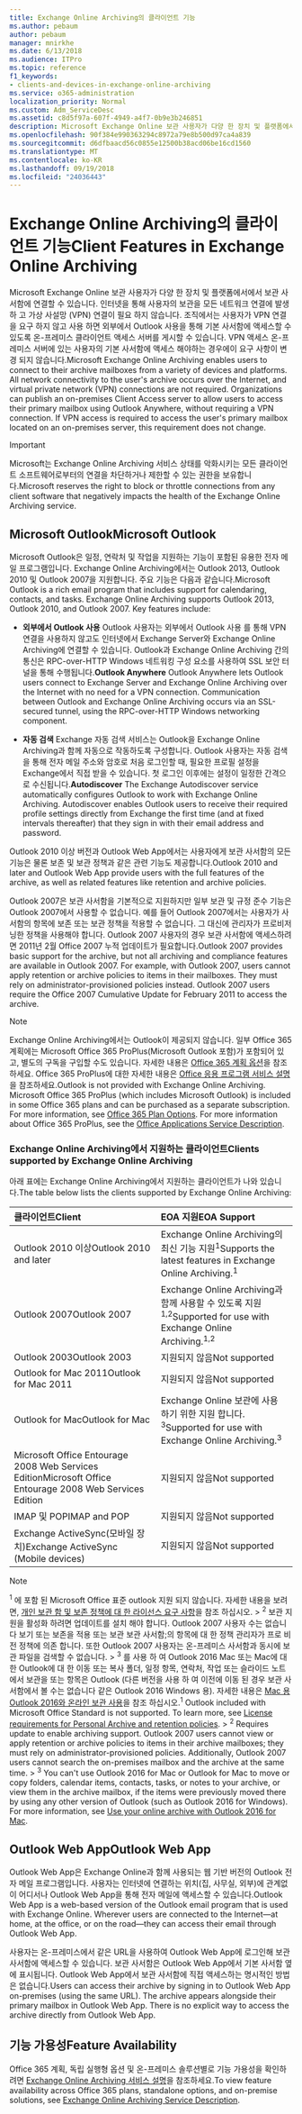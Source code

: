 ```yaml
---
title: Exchange Online Archiving의 클라이언트 기능
ms.author: pebaum
author: pebaum
manager: mnirkhe
ms.date: 6/13/2018
ms.audience: ITPro
ms.topic: reference
f1_keywords:
- clients-and-devices-in-exchange-online-archiving
ms.service: o365-administration
localization_priority: Normal
ms.custom: Adm_ServiceDesc
ms.assetid: c8d5f97a-607f-4949-a4f7-0b9e3b246851
description: Microsoft Exchange Online 보관 사용자가 다양 한 장치 및 플랫폼에서에서 보관 사서함에 연결할 수 있습니다. 인터넷을 통해 사용자의 보관을 모든 네트워크 연결에 발생 하 고 가상 사설망 (VPN) 연결이 필요 하지 않습니다. 조직에서는 사용자가 VPN 연결을 요구 하지 않고 사용 하면 외부에서 Outlook 사용을 통해 기본 사서함에 액세스할 수 있도록 온-프레미스 클라이언트 액세스 서버를 게시할 수 있습니다. VPN 액세스 온-프레미스 서버에 있는 사용자의 기본 사서함에 액세스 해야하는 경우에이 요구 사항이 변경 되지 않습니다.
ms.openlocfilehash: 90f384e990363294c8972a79e8b500d97ca4a839
ms.sourcegitcommit: d6dfbaacd56c0855e12500b38acd06be16cd1560
ms.translationtype: MT
ms.contentlocale: ko-KR
ms.lasthandoff: 09/19/2018
ms.locfileid: "24036443"
---
```

# <a name="client-features-in-exchange-online-archiving"></a><span data-ttu-id="8d38b-106">Exchange Online Archiving의 클라이언트 기능</span><span class="sxs-lookup"><span data-stu-id="8d38b-106">Client Features in Exchange Online Archiving</span></span>

<span data-ttu-id="8d38b-p102">Microsoft Exchange Online 보관 사용자가 다양 한 장치 및 플랫폼에서에서 보관 사서함에 연결할 수 있습니다. 인터넷을 통해 사용자의 보관을 모든 네트워크 연결에 발생 하 고 가상 사설망 (VPN) 연결이 필요 하지 않습니다. 조직에서는 사용자가 VPN 연결을 요구 하지 않고 사용 하면 외부에서 Outlook 사용을 통해 기본 사서함에 액세스할 수 있도록 온-프레미스 클라이언트 액세스 서버를 게시할 수 있습니다. VPN 액세스 온-프레미스 서버에 있는 사용자의 기본 사서함에 액세스 해야하는 경우에이 요구 사항이 변경 되지 않습니다.</span><span class="sxs-lookup"><span data-stu-id="8d38b-p102">Microsoft Exchange Online Archiving enables users to connect to their archive mailboxes from a variety of devices and platforms. All network connectivity to the user's archive occurs over the Internet, and virtual private network (VPN) connections are not required. Organizations can publish an on-premises Client Access server to allow users to access their primary mailbox using Outlook Anywhere, without requiring a VPN connection. If VPN access is required to access the user's primary mailbox located on an on-premises server, this requirement does not change.</span></span>
  
> [!IMPORTANT]
> <span data-ttu-id="8d38b-111">Microsoft는 Exchange Online Archiving 서비스 상태를 악화시키는 모든 클라이언트 소프트웨어로부터의 연결을 차단하거나 제한할 수 있는 권한을 보유합니다.</span><span class="sxs-lookup"><span data-stu-id="8d38b-111">Microsoft reserves the right to block or throttle connections from any client software that negatively impacts the health of the Exchange Online Archiving service.</span></span> 
  
## <a name="microsoft-outlook"></a><span data-ttu-id="8d38b-112">Microsoft Outlook</span><span class="sxs-lookup"><span data-stu-id="8d38b-112">Microsoft Outlook</span></span>

<span data-ttu-id="8d38b-p103">Microsoft Outlook은 일정, 연락처 및 작업을 지원하는 기능이 포함된 유용한 전자 메일 프로그램입니다. Exchange Online Archiving에서는 Outlook 2013, Outlook 2010 및 Outlook 2007을 지원합니다. 주요 기능은 다음과 같습니다.</span><span class="sxs-lookup"><span data-stu-id="8d38b-p103">Microsoft Outlook is a rich email program that includes support for calendaring, contacts, and tasks. Exchange Online Archiving supports Outlook 2013, Outlook 2010, and Outlook 2007. Key features include:</span></span>
  
- <span data-ttu-id="8d38b-p104">**외부에서 Outlook 사용** Outlook 사용자는 외부에서 Outlook 사용 를 통해 VPN 연결을 사용하지 않고도 인터넷에서 Exchange Server와 Exchange Online Archiving에 연결할 수 있습니다. Outlook과 Exchange Online Archiving 간의 통신은 RPC-over-HTTP Windows 네트워킹 구성 요소를 사용하여 SSL 보안 터널을 통해 수행됩니다.</span><span class="sxs-lookup"><span data-stu-id="8d38b-p104">**Outlook Anywhere** Outlook Anywhere lets Outlook users connect to Exchange Server and Exchange Online Archiving over the Internet with no need for a VPN connection. Communication between Outlook and Exchange Online Archiving occurs via an SSL-secured tunnel, using the RPC-over-HTTP Windows networking component.</span></span> 
    
- <span data-ttu-id="8d38b-p105">**자동 검색** Exchange 자동 검색 서비스는 Outlook을 Exchange Online Archiving과 함께 자동으로 작동하도록 구성합니다. Outlook 사용자는 자동 검색을 통해 전자 메일 주소와 암호로 처음 로그인할 때, 필요한 프로필 설정을 Exchange에서 직접 받을 수 있습니다. 첫 로그인 이후에는 설정이 일정한 간격으로 수신됩니다.</span><span class="sxs-lookup"><span data-stu-id="8d38b-p105">**Autodiscover** The Exchange Autodiscover service automatically configures Outlook to work with Exchange Online Archiving. Autodiscover enables Outlook users to receive their required profile settings directly from Exchange the first time (and at fixed intervals thereafter) that they sign in with their email address and password.</span></span> 
    
<span data-ttu-id="8d38b-120">Outlook 2010 이상 버전과 Outlook Web App에서는 사용자에게 보관 사서함의 모든 기능은 물론 보존 및 보관 정책과 같은 관련 기능도 제공합니다.</span><span class="sxs-lookup"><span data-stu-id="8d38b-120">Outlook 2010 and later and Outlook Web App provide users with the full features of the archive, as well as related features like retention and archive policies.</span></span>
  
<span data-ttu-id="8d38b-p106">Outlook 2007은 보관 사서함을 기본적으로 지원하지만 일부 보관 및 규정 준수 기능은 Outlook 2007에서 사용할 수 없습니다. 예를 들어 Outlook 2007에서는 사용자가 사서함의 항목에 보존 또는 보관 정책을 적용할 수 없습니다. 그 대신에 관리자가 프로비저닝한 정책을 사용해야 합니다. Outlook 2007 사용자의 경우 보관 사서함에 액세스하려면 2011년 2월 Office 2007 누적 업데이트가 필요합니다.</span><span class="sxs-lookup"><span data-stu-id="8d38b-p106">Outlook 2007 provides basic support for the archive, but not all archiving and compliance features are available in Outlook 2007. For example, with Outlook 2007, users cannot apply retention or archive policies to items in their mailboxes. They must rely on administrator-provisioned policies instead. Outlook 2007 users require the Office 2007 Cumulative Update for February 2011 to access the archive.</span></span>
  
> [!NOTE]
> <span data-ttu-id="8d38b-p107">Exchange Online Archiving에서는 Outlook이 제공되지 않습니다. 일부 Office 365 계획에는 Microsoft Office 365 ProPlus(Microsoft Outlook 포함)가 포함되어 있고, 별도의 구독을 구입할 수도 있습니다. 자세한 내용은 [Office 365 계획 옵션](../office-365-platform-service-description/office-365-plan-options.md)을 참조하세요. Office 365 ProPlus에 대한 자세한 내용은 [Office 응용 프로그램 서비스 설명](../office-applications-service-description/office-applications-service-description.md)을 참조하세요.</span><span class="sxs-lookup"><span data-stu-id="8d38b-p107">Outlook is not provided with Exchange Online Archiving. Microsoft Office 365 ProPlus (which includes Microsoft Outlook) is included in some Office 365 plans and can be purchased as a separate subscription. For more information, see [Office 365 Plan Options](../office-365-platform-service-description/office-365-plan-options.md). For more information about Office 365 ProPlus, see the [Office Applications Service Description](../office-applications-service-description/office-applications-service-description.md).</span></span> 
  
### <a name="clients-supported-by-exchange-online-archiving"></a><span data-ttu-id="8d38b-129">Exchange Online Archiving에서 지원하는 클라이언트</span><span class="sxs-lookup"><span data-stu-id="8d38b-129">Clients supported by Exchange Online Archiving</span></span>

<span data-ttu-id="8d38b-130">아래 표에는 Exchange Online Archiving에서 지원하는 클라이언트가 나와 있습니다.</span><span class="sxs-lookup"><span data-stu-id="8d38b-130">The table below lists the clients supported by Exchange Online Archiving:</span></span>
  
|<span data-ttu-id="8d38b-131">**클라이언트**</span><span class="sxs-lookup"><span data-stu-id="8d38b-131">**Client**</span></span>|<span data-ttu-id="8d38b-132">**EOA 지원**</span><span class="sxs-lookup"><span data-stu-id="8d38b-132">**EOA Support**</span></span>|
|:-----|:-----|
|<span data-ttu-id="8d38b-133">Outlook 2010 이상</span><span class="sxs-lookup"><span data-stu-id="8d38b-133">Outlook 2010 and later</span></span>  <br/> |<span data-ttu-id="8d38b-134">Exchange Online Archiving의 최신 기능 지원<sup>1</sup></span><span class="sxs-lookup"><span data-stu-id="8d38b-134">Supports the latest features in Exchange Online Archiving.<sup>1</sup></span></span> <br/> |
|<span data-ttu-id="8d38b-135">Outlook 2007</span><span class="sxs-lookup"><span data-stu-id="8d38b-135">Outlook 2007</span></span>  <br/> |<span data-ttu-id="8d38b-136">Exchange Online Archiving과 함께 사용할 수 있도록 지원<sup>1,2</sup></span><span class="sxs-lookup"><span data-stu-id="8d38b-136">Supported for use with Exchange Online Archiving.<sup>1,2</sup></span></span> <br/> |
|<span data-ttu-id="8d38b-137">Outlook 2003</span><span class="sxs-lookup"><span data-stu-id="8d38b-137">Outlook 2003</span></span>  <br/> |<span data-ttu-id="8d38b-138">지원되지 않음</span><span class="sxs-lookup"><span data-stu-id="8d38b-138">Not supported</span></span>  <br/> |
|<span data-ttu-id="8d38b-139">Outlook for Mac 2011</span><span class="sxs-lookup"><span data-stu-id="8d38b-139">Outlook for Mac 2011</span></span>  <br/> |<span data-ttu-id="8d38b-140">지원되지 않음</span><span class="sxs-lookup"><span data-stu-id="8d38b-140">Not supported</span></span>  <br/> |
|<span data-ttu-id="8d38b-141">Outlook for Mac</span><span class="sxs-lookup"><span data-stu-id="8d38b-141">Outlook for Mac</span></span>  <br/> |<span data-ttu-id="8d38b-142">Exchange Online 보관에 사용 하기 위한 지원 합니다. <sup>3</sup></span><span class="sxs-lookup"><span data-stu-id="8d38b-142">Supported for use with Exchange Online Archiving.<sup>3</sup></span></span> <br/> |
|<span data-ttu-id="8d38b-143">Microsoft Office Entourage 2008 Web Services Edition</span><span class="sxs-lookup"><span data-stu-id="8d38b-143">Microsoft Office Entourage 2008 Web Services Edition</span></span>  <br/> |<span data-ttu-id="8d38b-144">지원되지 않음</span><span class="sxs-lookup"><span data-stu-id="8d38b-144">Not supported</span></span>  <br/> |
|<span data-ttu-id="8d38b-145">IMAP 및 POP</span><span class="sxs-lookup"><span data-stu-id="8d38b-145">IMAP and POP</span></span>  <br/> |<span data-ttu-id="8d38b-146">지원되지 않음</span><span class="sxs-lookup"><span data-stu-id="8d38b-146">Not supported</span></span>  <br/> |
|<span data-ttu-id="8d38b-147">Exchange ActiveSync(모바일 장치)</span><span class="sxs-lookup"><span data-stu-id="8d38b-147">Exchange ActiveSync (Mobile devices)</span></span>  <br/> |<span data-ttu-id="8d38b-148">지원되지 않음</span><span class="sxs-lookup"><span data-stu-id="8d38b-148">Not supported</span></span>  <br/> |
   
> [!NOTE]
> <span data-ttu-id="8d38b-p108"><sup>1</sup> 에 포함 된 Microsoft Office 표준 outlook 지원 되지 않습니다. 자세한 내용을 보려면, [개인 보관 함 및 보존 정책에 대 한 라이선스 요구 사항](https://go.microsoft.com/fwlink/?LinkId=389396)을 참조 하십시오. > <sup>2</sup> 보관 지원을 활성화 하려면 업데이트를 설치 해야 합니다. Outlook 2007 사용자 수는 없습니다 보기 또는 보존을 적용 또는 보관 보관 사서함;의 항목에 대 한 정책 관리자가 프로 비전 정책에 의존 합니다. 또한 Outlook 2007 사용자는 온-프레미스 사서함과 동시에 보관 파일을 검색할 수 없습니다. > <sup>3</sup> 를 사용 하 여 Outlook 2016 Mac 또는 Mac에 대 한 Outlook에 대 한 이동 또는 복사 폴더, 일정 항목, 연락처, 작업 또는 슬라이드 노트에서 보관을 또는 항목은 Outlook (다른 버전을 사용 하 여 이전에 이동 된 경우 보관 사서함에서 볼 수는 없습니다 같은 Outlook 2016 Windows 용). 자세한 내용은 [Mac 용 Outlook 2016와 온라인 보관 사용](https://support.office.com/en-us/article/Use-your-online-archive-with-Outlook-2016-for-Mac-45b8439c-2982-4b6b-9097-eed71dbfe238)을 참조 하십시오.</span><span class="sxs-lookup"><span data-stu-id="8d38b-p108"><sup>1</sup> Outlook included with Microsoft Office Standard is not supported. To learn more, see [License requirements for Personal Archive and retention policies](https://go.microsoft.com/fwlink/?LinkId=389396). > <sup>2</sup> Requires update to enable archiving support. Outlook 2007 users cannot view or apply retention or archive policies to items in their archive mailboxes; they must rely on administrator-provisioned policies. Additionally, Outlook 2007 users cannot search the on-premises mailbox and the archive at the same time. > <sup>3</sup> You can't use Outlook 2016 for Mac or Outlook for Mac to move or copy folders, calendar items, contacts, tasks, or notes to your archive, or view them in the archive mailbox, if the items were previously moved there by using any other version of Outlook (such as Outlook 2016 for Windows). For more information, see [Use your online archive with Outlook 2016 for Mac](https://support.office.com/en-us/article/Use-your-online-archive-with-Outlook-2016-for-Mac-45b8439c-2982-4b6b-9097-eed71dbfe238).</span></span> 
  
## <a name="outlook-web-app"></a><span data-ttu-id="8d38b-156">Outlook Web App</span><span class="sxs-lookup"><span data-stu-id="8d38b-156">Outlook Web App</span></span>

<span data-ttu-id="8d38b-p109">Outlook Web App은 Exchange Online과 함께 사용되는 웹 기반 버전의 Outlook 전자 메일 프로그램입니다. 사용자는 인터넷에 연결하는 위치(집, 사무실, 외부)에 관계없이 어디서나 Outlook Web App을 통해 전자 메일에 액세스할 수 있습니다.</span><span class="sxs-lookup"><span data-stu-id="8d38b-p109">Outlook Web App is a web-based version of the Outlook email program that is used with Exchange Online. Wherever users are connected to the Internet—at home, at the office, or on the road—they can access their email through Outlook Web App.</span></span>
  
<span data-ttu-id="8d38b-p110">사용자는 온-프레미스에서 같은 URL을 사용하여 Outlook Web App에 로그인해 보관 사서함에 액세스할 수 있습니다. 보관 사서함은 Outlook Web App에서 기본 사서함 옆에 표시됩니다. Outlook Web App에서 보관 사서함에 직접 액세스하는 명시적인 방법은 없습니다.</span><span class="sxs-lookup"><span data-stu-id="8d38b-p110">Users can access their archive by signing in to Outlook Web App on-premises (using the same URL). The archive appears alongside their primary mailbox in Outlook Web App. There is no explicit way to access the archive directly from Outlook Web App.</span></span>
  
## <a name="feature-availability"></a><span data-ttu-id="8d38b-162">기능 가용성</span><span class="sxs-lookup"><span data-stu-id="8d38b-162">Feature Availability</span></span>

<span data-ttu-id="8d38b-163">Office 365 계획, 독립 실행형 옵션 및 온-프레미스 솔루션별로 기능 가용성을 확인하려면 [Exchange Online Archiving 서비스 설명](exchange-online-archiving-service-description.md)을 참조하세요.</span><span class="sxs-lookup"><span data-stu-id="8d38b-163">To view feature availability across Office 365 plans, standalone options, and on-premise solutions, see [Exchange Online Archiving Service Description](exchange-online-archiving-service-description.md).</span></span>
  

